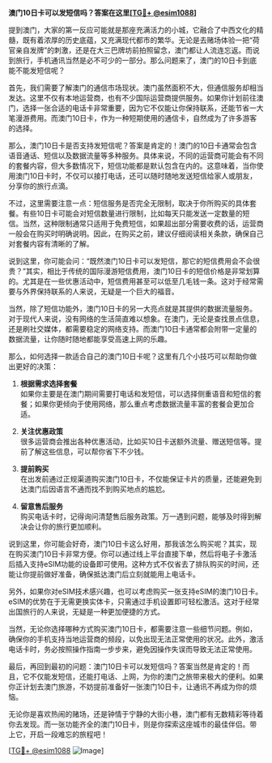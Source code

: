 **澳门10日卡可以发短信吗？答案在这里[[TG💪+ @esim1088](https://t.me/s/esim1088)]**

提到澳门，大家的第一反应可能就是那座充满活力的小城，它融合了中西文化的精髓，既有着浓厚的历史底蕴，又充满现代都市的繁华。无论是去赌场体验一把“荷官亲自发牌”的刺激，还是在大三巴牌坊前拍照留念，澳门都让人流连忘返。而说到旅行，手机通讯当然是必不可少的一部分。那么问题来了，澳门的10日卡到底能不能发短信呢？

首先，我们需要了解澳门的通信市场现状。澳门虽然面积不大，但通信服务却相当发达。这里不仅有本地运营商，也有不少国际运营商提供服务。如果你计划前往澳门，选择一张合适的电话卡非常重要，因为它不仅能让你保持联系，还能节省一大笔漫游费用。而澳门10日卡，作为一种短期使用的通信卡，自然成为了许多游客的选择。

那么，澳门10日卡是否支持发短信呢？答案是肯定的！澳门的10日卡通常会包含语音通话、短信以及数据流量等多种服务。具体来说，不同的运营商可能会有不同的套餐内容，但大多数情况下，短信功能都是默认包含在内的。这意味着，当你使用澳门10日卡时，不仅可以接打电话，还可以随时随地发送短信给家人或朋友，分享你的旅行点滴。

不过，这里需要注意一点：短信服务是否完全无限制，取决于你所购买的具体套餐。有些10日卡可能会对短信数量进行限制，比如每天只能发送一定数量的短信。当然，这种限制通常只适用于免费短信，如果超出部分需要收费的话，运营商一般会在购买时明确说明。因此，在购买之前，建议仔细阅读相关条款，确保自己对套餐内容有清晰的了解。

说到这里，你可能会问：“既然澳门10日卡可以发短信，那它的短信费用会不会很贵？”其实，相比于传统的国际漫游短信费用，澳门10日卡的短信价格是非常划算的。尤其是在一些优惠活动中，短信费用甚至可以低至几毛钱一条。这对于经常需要与外界保持联系的人来说，无疑是一个巨大的福音。

当然，除了短信功能外，澳门10日卡的另一大亮点就是其提供的数据流量服务。对于现代人来说，没有网络的生活简直难以想象。在澳门，无论是查找景点信息，还是刷社交媒体，都需要稳定的网络支持。而澳门10日卡通常都会附带一定量的数据流量，让你随时随地都能享受高速上网的乐趣。

那么，如何选择一款适合自己的澳门10日卡呢？这里有几个小技巧可以帮助你做出更好的决策：

1. **根据需求选择套餐**  
   如果你主要是在澳门期间需要打电话和发短信，可以选择侧重语音和短信的套餐；如果你更倾向于使用网络，那么重点考虑数据流量丰富的套餐会更加合适。

2. **关注优惠政策**  
   很多运营商会推出各种优惠活动，比如买10日卡送额外流量、赠送短信等。提前了解这些信息，可以帮你省下不少钱。

3. **提前购买**  
   在出发前通过正规渠道购买澳门10日卡，不仅能保证卡片的质量，还能避免到达澳门后因语言不通而找不到购买地点的尴尬。

4. **留意售后服务**  
   购买电话卡时，记得询问清楚售后服务政策。万一遇到问题，能够及时得到解决会让你的旅行更加顺利。

说到这里，你可能会好奇，澳门10日卡这么好用，那我该怎么购买呢？其实，现在购买澳门10日卡非常方便。你可以通过线上平台直接下单，然后将电子卡激活后插入支持eSIM功能的设备即可使用。这种方式不仅省去了排队购买的时间，还能让你提前做好准备，确保抵达澳门后立刻就能用上电话卡。

另外，如果你对eSIM技术感兴趣，也可以考虑购买一张支持eSIM的澳门10日卡。eSIM的优势在于无需更换实体卡，只需通过手机设置即可轻松激活。这对于经常出国旅行的人来说，无疑是一种更加便捷的方式。

当然，无论你选择哪种方式购买澳门10日卡，都需要注意一些细节问题。例如，确保你的手机支持当地运营商的频段，以免出现无法正常使用的状况。此外，激活电话卡时，务必按照操作指南一步步来，避免因操作失误而导致无法正常使用。

最后，再回到最初的问题：澳门10日卡可以发短信吗？答案当然是肯定的！而且，它不仅能发短信，还能打电话、上网，为你的澳门之旅带来极大的便利。如果你正计划去澳门旅游，不妨提前准备好一张澳门10日卡，让通讯不再成为你的烦恼。

无论你是喜欢热闹的赌场，还是钟情于宁静的大街小巷，澳门都有无数精彩等待着你去发现。而一张功能齐全的澳门10日卡，则是你探索这座城市的最佳伴侣。带上它，开启一段难忘的旅程吧！

[[TG💪+ @esim1088](https://t.me/s/esim1088) ![Image](https://i.postimg.cc/4NQfJmqS/Snipaste-2025-05-13-00-14-12.png)]